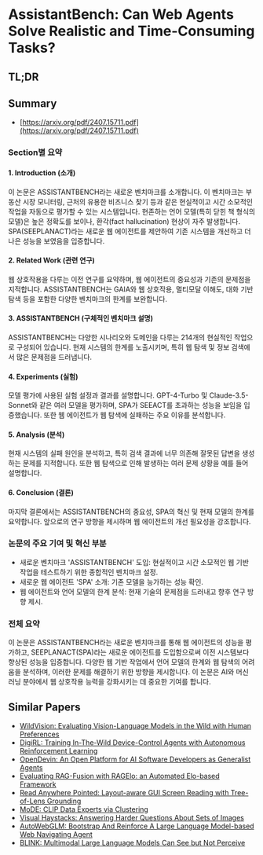 # AssistantBench: Can Web Agents Solve Realistic and Time-Consuming Tasks?
## TL;DR
## Summary
- [https://arxiv.org/pdf/2407.15711.pdf](https://arxiv.org/pdf/2407.15711.pdf)

### Section별 요약

#### 1. Introduction (소개)
이 논문은 ASSISTANTBENCH라는 새로운 벤치마크를 소개합니다. 이 벤치마크는 부동산 시장 모니터링, 근처의 유용한 비즈니스 찾기 등과 같은 현실적이고 시간 소모적인 작업을 자동으로 평가할 수 있는 시스템입니다. 현존하는 언어 모델(특히 닫힌 책 형식의 모델)은 높은 정확도를 보이나, 환각(fact hallucination) 현상이 자주 발생합니다. SPA(SEEPLANACT)라는 새로운 웹 에이전트를 제안하여 기존 시스템을 개선하고 더 나은 성능을 보였음을 입증합니다.

#### 2. Related Work (관련 연구)
웹 상호작용을 다루는 이전 연구를 요약하며, 웹 에이전트의 중요성과 기존의 문제점을 지적합니다. ASSISTANTBENCH는 GAIA와 웹 상호작용, 멀티모달 이해도, 대화 기반 탐색 등을 포함한 다양한 벤치마크의 한계를 보완합니다.

#### 3. ASSISTANTBENCH (구체적인 벤치마크 설명)
ASSISTANTBENCH는 다양한 시나리오와 도메인을 다루는 214개의 현실적인 작업으로 구성되어 있습니다. 현재 시스템의 한계를 노출시키며, 특히 웹 탐색 및 정보 검색에서 많은 문제점을 드러냅니다.

#### 4. Experiments (실험)
모델 평가에 사용된 실험 설정과 결과를 설명합니다. GPT-4-Turbo 및 Claude-3.5-Sonnet와 같은 여러 모델을 평가하며, SPA가 SEEACT를 초과하는 성능을 보임을 입증했습니다. 또한 웹 에이전트가 웹 탐색에 실패하는 주요 이유를 분석합니다.

#### 5. Analysis (분석)
현재 시스템의 실패 원인을 분석하고, 특히 검색 결과에 너무 의존해 잘못된 답변을 생성하는 문제를 지적합니다. 또한 웹 탐색으로 인해 발생하는 여러 문제 상황을 예를 들어 설명합니다.

#### 6. Conclusion (결론)
마지막 결론에서는 ASSISTANTBENCH의 중요성, SPA의 혁신 및 현재 모델의 한계를 요약합니다. 앞으로의 연구 방향을 제시하며 웹 에이전트의 개선 필요성을 강조합니다.

### 논문의 주요 기여 및 혁신 부분
- 새로운 벤치마크 'ASSISTANTBENCH' 도입: 현실적이고 시간 소모적인 웹 기반 작업을 테스트하기 위한 종합적인 벤치마크 설정.
- 새로운 웹 에이전트 'SPA' 소개: 기존 모델을 능가하는 성능 확인.
- 웹 에이전트와 언어 모델의 한계 분석: 현재 기술의 문제점을 드러내고 향후 연구 방향 제시.

### 전체 요약
이 논문은 ASSISTANTBENCH라는 새로운 벤치마크를 통해 웹 에이전트의 성능을 평가하고, SEEPLANACT(SPA)라는 새로운 에이전트를 도입함으로써 이전 시스템보다 향상된 성능을 입증합니다. 다양한 웹 기반 작업에서 언어 모델의 한계와 웹 탐색의 어려움을 분석하며, 이러한 문제를 해결하기 위한 방향을 제시합니다. 이 논문은 AI와 머신 러닝 분야에서 웹 상호작용 능력을 강화시키는 데 중요한 기여를 합니다.

## Similar Papers
- [WildVision: Evaluating Vision-Language Models in the Wild with Human Preferences](2406.11069.md)
- [DigiRL: Training In-The-Wild Device-Control Agents with Autonomous Reinforcement Learning](2406.11896.md)
- [OpenDevin: An Open Platform for AI Software Developers as Generalist Agents](2407.16741.md)
- [Evaluating RAG-Fusion with RAGElo: an Automated Elo-based Framework](2406.14783.md)
- [Read Anywhere Pointed: Layout-aware GUI Screen Reading with Tree-of-Lens Grounding](2406.19263.md)
- [MoDE: CLIP Data Experts via Clustering](2404.16030.md)
- [Visual Haystacks: Answering Harder Questions About Sets of Images](2407.13766.md)
- [AutoWebGLM: Bootstrap And Reinforce A Large Language Model-based Web Navigating Agent](2404.03648.md)
- [BLINK: Multimodal Large Language Models Can See but Not Perceive](2404.12390.md)
